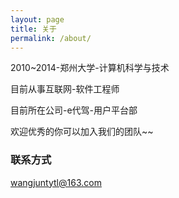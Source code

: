 ```yaml
---
layout: page
title: 关于
permalink: /about/
---
```

2010~2014-郑州大学-计算机科学与技术

目前从事互联网-软件工程师 

目前所在公司-e代驾-用户平台部

欢迎优秀的你可以加入我们的团队~~

### 联系方式

[wangjuntytl@163.com](mailto:wangjuntytl@163.com)  
